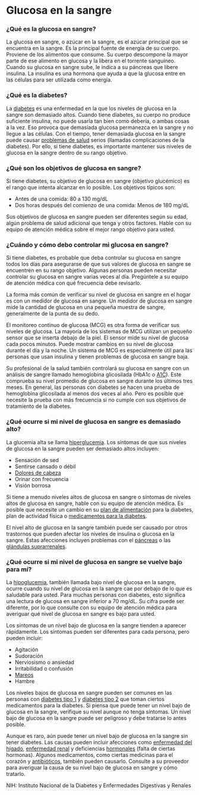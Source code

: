 Glucosa en la sangre
====================


### ¿Qué es la glucosa en sangre?


La glucosa en sangre, o azúcar en la sangre, es el azúcar principal que se encuentra en la sangre. Es la principal fuente de energía de su cuerpo. Proviene de los alimentos que consume. Su cuerpo descompone la mayor parte de ese alimento en glucosa y la libera en el torrente sanguíneo. Cuando su glucosa en sangre sube, le indica a su páncreas que libere insulina. La insulina es una hormona que ayuda a que la glucosa entre en las células para ser utilizada como energía.


### ¿Qué es la diabetes?


La [diabetes](https://medlineplus.gov/spanish/diabetes.html) es una enfermedad en la que los niveles de glucosa en la sangre son demasiado altos. Cuando tiene diabetes, su cuerpo no produce suficiente insulina, no puede usarla tan bien como debería, o ambas cosas a la vez. Eso provoca que demasiada glucosa permanezca en la sangre y no llegue a las células. Con el tiempo, tener demasiada glucosa en la sangre puede causar [problemas de salud](https://medlineplus.gov/spanish/diabetescomplications.html) serios (llamadas complicaciones de la diabetes). Por ello, si tiene diabetes, es importante mantener sus niveles de glucosa en la sangre dentro de su rango objetivo.


### ¿Qué son los objetivos de glucosa en sangre?


Si tiene diabetes, su objetivo de glucosa en sangre (objetivo glucémico) es el rango que intenta alcanzar en lo posible. Los objetivos típicos son:


* Antes de una comida: 80 a 130 mg/dL
* Dos horas después del comienzo de una comida: Menos de 180 mg/dL


Sus objetivos de glucosa en sangre pueden ser diferentes según su edad, algún problema de salud adicional que tenga y otros factores. Hable con su equipo de atención médica sobre el mejor rango objetivo para usted.


### ¿Cuándo y cómo debo controlar mi glucosa en sangre?


Si tiene diabetes, es probable que deba controlar su glucosa en sangre todos los días para asegurarse de que sus valores de glucosa en sangre se encuentren en su rango objetivo. Algunas personas pueden necesitar controlar su glucosa en sangre varias veces al día. Pregúntele a su equipo de atención médica con qué frecuencia debe revisarlo.


La forma más común de verificar su nivel de glucosa en sangre en el hogar es con un medidor de glucosa en sangre. Un medidor de glucosa en sangre mide la cantidad de glucosa en una pequeña muestra de sangre, generalmente de la punta de su dedo.


El monitoreo continuo de glucosa (MCG) es otra forma de verificar sus niveles de glucosa. La mayoría de los sistemas de MCG utilizan un pequeño sensor que se inserta debajo de la piel. El sensor mide su nivel de glucosa cada pocos minutos. Puede mostrar cambios en su nivel de glucosa durante el día y la noche. Un sistema de MCG es especialmente útil para las personas que usan insulina y tienen problemas de glucosa en sangre baja.


Su profesional de la salud también controlará su glucosa en sangre con un análisis de sangre llamado hemoglobina glicosilada (HbA1c o [A1C](https://medlineplus.gov/spanish/a1c.html)). Este comprueba su nivel promedio de glucosa en sangre durante los últimos tres meses. En general, las personas con diabetes se hacen una prueba de hemoglobina glicosilada al menos dos veces al año. Pero es posible que necesite la prueba con más frecuencia si no cumple con sus objetivos de tratamiento de la diabetes.


### ¿Qué ocurre si mi nivel de glucosa en sangre es demasiado alto?


La glucemia alta se llama [hiperglucemia](https://medlineplus.gov/spanish/hyperglycemia.html). Los síntomas de que sus niveles de glucosa en la sangre pueden ser demasiado altos incluyen:


* Sensación de sed
* Sentirse cansado o débil
* [Dolores de cabeza](https://medlineplus.gov/spanish/headache.html)
* Orinar con frecuencia
* Visión borrosa


Si tiene a menudo niveles altos de glucosa en sangre o síntomas de niveles altos de glucosa en sangre, hable con su equipo de atención médica. Es posible que necesite un cambio en su [plan de alimentación](https://medlineplus.gov/spanish/diabeticdiet.html) para la diabetes, plan de actividad física o [medicamentos para la diabetes](https://medlineplus.gov/spanish/diabetesmedicines.html).


El nivel alto de glucosa en la sangre también puede ser causado por otros trastornos que pueden afectar los niveles de insulina o glucosa en la sangre. Estas afecciones incluyen problemas con el [páncreas](https://medlineplus.gov/spanish/pancreaticdiseases.html) o las [glándulas suprarrenales](https://medlineplus.gov/spanish/adrenalglanddisorders.html).


### ¿Qué ocurre si mi nivel de glucosa en sangre se vuelve bajo para mí?


La [hipoglucemia](https://medlineplus.gov/spanish/hypoglycemia.html), también llamada bajo nivel de glucosa en la sangre, ocurre cuando su nivel de glucosa en la sangre cae por debajo de lo que es saludable para usted. Para muchas personas con diabetes, esto significa una lectura de glucosa en sangre inferior a 70 mg/dL. Su cifra puede ser diferente, por lo que consulte con su equipo de atención médica para averiguar qué nivel de glucosa en sangre es bajo para usted.


Los síntomas de un nivel bajo de glucosa en la sangre tienden a aparecer rápidamente. Los síntomas pueden ser diferentes para cada persona, pero pueden incluir:


* Agitación
* Sudoración
* Nerviosismo o ansiedad
* Irritabilidad o confusión
* [Mareos](https://medlineplus.gov/spanish/dizzinessandvertigo.html)
* Hambre


Los niveles bajos de glucosa en sangre pueden ser comunes en las personas con [diabetes tipo 1](https://medlineplus.gov/spanish/diabetestype1.html) y [diabetes tipo 2](https://medlineplus.gov/spanish/diabetestype2.html) que toman ciertos medicamentos para la diabetes. Si piensa que puede tener un nivel bajo de glucosa en la sangre, verifique su nivel aunque no tenga síntomas. Un nivel bajo de glucosa en la sangre puede ser peligroso y debe tratarse lo antes posible.


Aunque es raro, aún puede tener un nivel bajo de glucosa en la sangre sin tener diabetes. Las causas pueden incluir afecciones como [enfermedad del hígado](https://medlineplus.gov/spanish/liverdiseases.html), [enfermedad renal](https://medlineplus.gov/spanish/kidneydiseases.html) y deficiencias [hormonales](https://medlineplus.gov/spanish/hormones.html) (falta de ciertas hormonas). Algunos medicamentos, como ciertas medicinas para el corazón y [antibióticos](https://medlineplus.gov/spanish/antibiotics.html), también pueden causarlo. Consulte a su proveedor para averiguar la causa de su nivel bajo de glucosa en sangre y cómo tratarlo.


NIH: Instituto Nacional de la Diabetes y Enfermedades Digestivas y Renales

